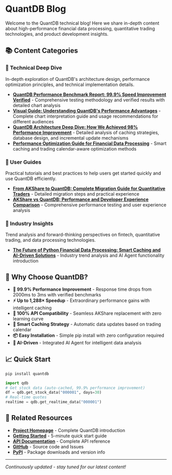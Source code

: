 # QuantDB Blog

Welcome to the QuantDB technical blog! Here we share in-depth content about high-performance financial data processing, quantitative trading technologies, and product development insights.

## 📚 Content Categories

### 🔧 Technical Deep Dive
In-depth exploration of QuantDB's architecture design, performance optimization principles, and technical implementation details.

- [**QuantDB Performance Benchmark Report: 99.9% Speed Improvement Verified**](quantdb-performance-benchmark-report.md) - Comprehensive testing methodology and verified results with detailed chart analysis
- [**Visual Guide: Understanding QuantDB's Performance Advantages**](visual-guide-quantdb-performance-advantages.md) - Complete chart interpretation guide and usage recommendations for different audiences
- [**QuantDB Architecture Deep Dive: How We Achieved 98% Performance Improvement**](architecture-deep-dive.md) - Detailed analysis of caching strategies, database design, and incremental update mechanisms
- [**Performance Optimization Guide for Financial Data Processing**](performance-optimization-guide.md) - Smart caching and trading calendar-aware optimization methods

### 📖 User Guides
Practical tutorials and best practices to help users get started quickly and use QuantDB efficiently.

- [**From AKShare to QuantDB: Complete Migration Guide for Quantitative Traders**](migration-guide-practical.md) - Detailed migration steps and practical experience
- [**AKShare vs QuantDB: Performance and Developer Experience Comparison**](performance-comparison-study.md) - Comprehensive performance testing and user experience analysis

### 🔮 Industry Insights
Trend analysis and forward-thinking perspectives on fintech, quantitative trading, and data processing technologies.

- [**The Future of Python Financial Data Processing: Smart Caching and AI-Driven Solutions**](future-of-financial-data.md) - Industry trend analysis and AI Agent functionality introduction



## 🎯 Why Choose QuantDB?

- **🚀 99.9% Performance Improvement** - Response time drops from 2000ms to 3ms with verified benchmarks
- **⚡ Up to 1,288× Speedup** - Extraordinary performance gains with intelligent caching
- **🔄 100% API Compatibility** - Seamless AKShare replacement with zero learning curve
- **🧠 Smart Caching Strategy** - Automatic data updates based on trading calendar
- **📦 Easy Installation** - Simple pip install with zero configuration required
- **🤖 AI-Driven** - Integrated AI Agent for intelligent data analysis

## 📈 Quick Start

```bash
pip install quantdb
```

```python
import qdb
# Get stock data (auto-cached, 99.9% performance improvement)
df = qdb.get_stock_data("000001", days=30)
# Real-time quotes
realtime = qdb.get_realtime_data("000001")
```

## 🔗 Related Resources

- [**Project Homepage**](../index.md) - Complete QuantDB introduction
- [**Getting Started**](../get-started.md) - 5-minute quick start guide
- [**API Documentation**](../api-reference.md) - Complete API reference
- [**GitHub**](https://github.com/franksunye/quantdb) - Source code and Issues
- [**PyPI**](https://pypi.org/project/quantdb/) - Package downloads and version info

---

*Continuously updated - stay tuned for our latest content!*
